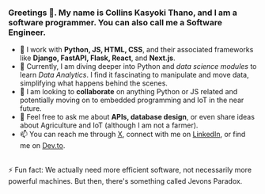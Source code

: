 ### Greetings 👋. My name is Collins Kasyoki Thano, and I am a software programmer. You can also call me a Software Engineer.

- 🔭 I work with **Python, JS, HTML, CSS**, and their associated frameworks like **Django, FastAPI, Flask, React**, and **Next.js**.
- 🌱 Currently, I am diving deeper into Python and *data science modules* to learn *Data Analytics*. I find it fascinating to manipulate and move data, simplifying what happens behind the scenes.
- 👯 I am looking to **collaborate** on anything Python or JS related and potentially moving on to embedded programming and IoT in the near future.
- 💬 Feel free to ask me about **APIs, database design**, or even share ideas about Agriculture and IoT (although I am not a farmer).
- 📫  You can reach me through [X](https://x.com/CollinsKasyoki), connect with me on [LinkedIn](https://www.linkedin.com/in/collins-thano), or find me on [Dev.to](https://dev.to/collinskasyoki).
<br />
⚡ Fun fact: We actually need more efficient software, not necessarily more powerful machines. But then, there's something called Jevons Paradox.
